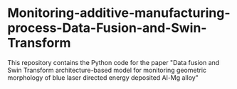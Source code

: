 # Monitoring-additive-manufacturing-process-Data-Fusion-and-Swin-Transform
This repository contains the Python code for the paper "Data fusion and Swin Transform architecture-based model for monitoring geometric morphology of blue laser directed energy deposited Al-Mg alloy"
